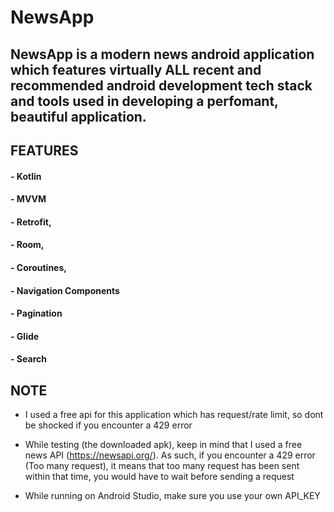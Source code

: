 # NewsApp
## NewsApp is a modern news android application which features virtually ALL recent and recommended android development tech stack and tools used in developing a perfomant, beautiful application.
## FEATURES 
#### - Kotlin
#### - MVVM 
#### - Retrofit, 
#### - Room, 
#### - Coroutines, 
#### - Navigation Components
#### - Pagination
#### - Glide
#### - Search

## NOTE

- I used a free api for this application which has request/rate limit, so dont be shocked if you encounter a 429 error

- While testing (the downloaded apk), keep in mind that I used a free news API (https://newsapi.org/). As such, if you encounter a 429 error (Too many request), it means that too many request has been sent within that time, you would have to wait before sending a request

- While running on Android Studio, make sure you use your own API_KEY
